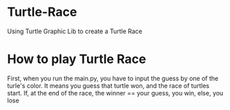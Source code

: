 # Turtle-Race
Using Turtle Graphic Lib to create a Turtle Race

# How to play Turtle Race
First, when you run the main.py, you have to input the guess by one of the turle's color. It means you guess that turtle won, and the race of turtles start. If, at the end of the race, the winner == your guess, you win, else, you lose
